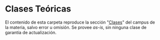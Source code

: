 # Clases Teóricas
El contenido de esta carpeta reproduce la sección "[Clases](https://campus.exactas.uba.ar/course/view.php?id=3786&section=3)" del campus de la materia, salvo error u omisión. Se provee _as-is_, sin ninguna clase de garantía de actualización.